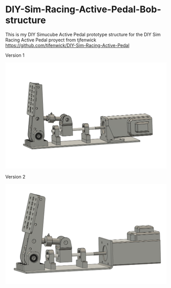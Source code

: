 # DIY-Sim-Racing-Active-Pedal-Bob-structure

This is my DIY Simucube Active Pedal prototype structure for the DIY Sim Racing Active Pedal proyect from tjfenwick https://github.com/tjfenwick/DIY-Sim-Racing-Active-Pedal

Version 1

![Version 1](CAD%20BOB/Image.png)

Version 2

![Version 2](CAD%20BOB/Image2.png)
